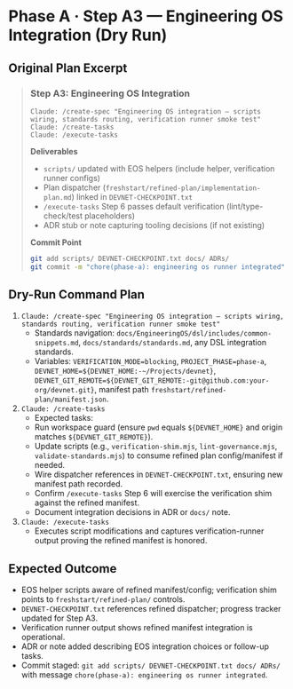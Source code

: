 # Phase A · Step A3 — Engineering OS Integration (Dry Run)

## Original Plan Excerpt

> ### Step A3: Engineering OS Integration
> ```claude
> Claude: /create-spec "Engineering OS integration — scripts wiring, standards routing, verification runner smoke test"
> Claude: /create-tasks
> Claude: /execute-tasks
> ```
>
> **Deliverables**
> - `scripts/` updated with EOS helpers (include helper, verification runner configs)
> - Plan dispatcher (`freshstart/refined-plan/implementation-plan.md`) linked in `DEVNET-CHECKPOINT.txt`
> - `/execute-tasks` Step 6 passes default verification (lint/type-check/test placeholders)
> - ADR stub or note capturing tooling decisions (if not existing)
>
> **Commit Point**
> ```bash
> git add scripts/ DEVNET-CHECKPOINT.txt docs/ ADRs/
> git commit -m "chore(phase-a): engineering os runner integrated"
> ```

## Dry-Run Command Plan

1. `Claude: /create-spec "Engineering OS integration — scripts wiring, standards routing, verification runner smoke test"`
   - Standards navigation: `docs/EngineeringOS/dsl/includes/common-snippets.md`, `docs/standards/standards.md`, any DSL integration standards.
   - Variables: `VERIFICATION_MODE=blocking`, `PROJECT_PHASE=phase-a`, `DEVNET_HOME=${DEVNET_HOME:-~/Projects/devnet}`, `DEVNET_GIT_REMOTE=${DEVNET_GIT_REMOTE:-git@github.com:your-org/devnet.git}`, manifest path `freshstart/refined-plan/manifest.json`.
2. `Claude: /create-tasks`
   - Expected tasks:
    - Run workspace guard (ensure `pwd` equals ``${DEVNET_HOME}`` and origin matches ``${DEVNET_GIT_REMOTE}``).
    - Update scripts (e.g., `verification-shim.mjs`, `lint-governance.mjs`, `validate-standards.mjs`) to consume refined plan config/manifest if needed.
    - Wire dispatcher references in `DEVNET-CHECKPOINT.txt`, ensuring new manifest path recorded.
    - Confirm `/execute-tasks` Step 6 will exercise the verification shim against the refined manifest.
    - Document integration decisions in ADR or `docs/` note.
3. `Claude: /execute-tasks`
   - Executes script modifications and captures verification-runner output proving the refined manifest is honored.

## Expected Outcome

- EOS helper scripts aware of refined manifest/config; verification shim points to `freshstart/refined-plan/` controls.
- `DEVNET-CHECKPOINT.txt` references refined dispatcher; progress tracker updated for Step A3.
- Verification runner output shows refined manifest integration is operational.
- ADR or note added describing EOS integration choices or follow-up tasks.
- Commit staged: `git add scripts/ DEVNET-CHECKPOINT.txt docs/ ADRs/` with message `chore(phase-a): engineering os runner integrated`.

